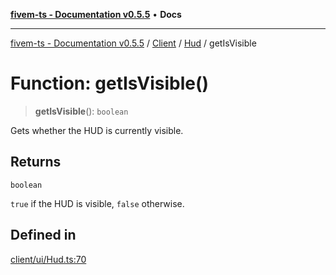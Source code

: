 [**fivem-ts - Documentation v0.5.5**](../../../../../README.md) • **Docs**

***

[fivem-ts - Documentation v0.5.5](../../../../../README.md) / [Client](../../../README.md) / [Hud](../README.md) / getIsVisible

# Function: getIsVisible()

> **getIsVisible**(): `boolean`

Gets whether the HUD is currently visible.

## Returns

`boolean`

`true` if the HUD is visible, `false` otherwise.

## Defined in

[client/ui/Hud.ts:70](https://github.com/Purpose-Dev/fivem-ts/blob/main/src/client/ui/Hud.ts#L70)
